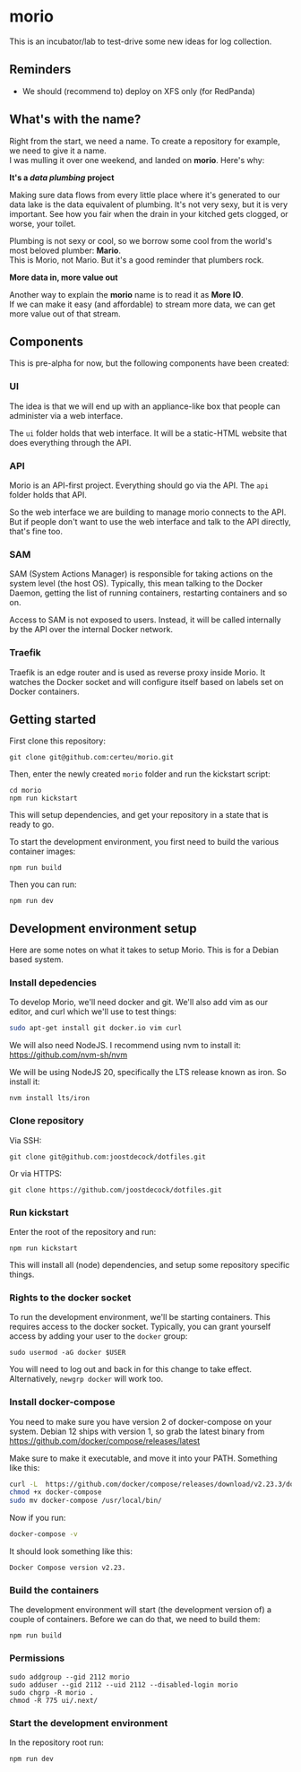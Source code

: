 # morio

This is an incubator/lab to test-drive some new ideas for log collection.

## Reminders

- We should (recommend to) deploy on XFS only (for RedPanda)

## What's with the name?

Right from the start, we need a name. To create a repository for example, we
need to give it a name.  
I was mulling it over one weekend, and landed on **morio**. Here's why:

**It's a _data plumbing_ project**

Making sure data flows from every little place where it's generated to our data lake is the data equivalent of plumbing.
It's not very sexy, but it is very important. See how you fair when the drain in your kitched gets clogged, or worse, your toilet.

Plumbing is not sexy or cool, so we borrow some cool from the world's most beloved plumber: **Mario**.  
This is Morio, not Mario. But it's a good reminder that plumbers rock.

**More data in, more value out**

Another way to explain the **morio** name is to read it as **More IO**.  
If we can make it easy (and affordable) to stream more data, we can get more value out of that stream.

## Components

This is pre-alpha for now, but the following components have been created:

### UI

The idea is that we will end up with an appliance-like box that people can administer via a web interface.

The `ui` folder holds that web interface. It will be a static-HTML website that does everything through the API.

### API

Morio is an API-first project. Everything should go via the API. The `api` folder holds that API.

So the web interface we are building to manage morio connects to the API.
But if people don't want to use the web interface and talk to the API directly, that's fine too.

### SAM

SAM (System Actions Manager) is responsible for taking actions on the system level (the host OS).
Typically, this mean talking to the Docker Daemon, getting the list of running containers,
restarting containers and so on.

Access to SAM is not exposed to users. Instead, it will be called internally by the API
over the internal Docker network.

### Traefik

Traefik is an edge router and is used as reverse proxy inside Morio.
It watches the Docker socket and will configure itself based on labels set on Docker containers.

## Getting started

First clone this repository:

```
git clone git@github.com:certeu/morio.git
```

Then, enter the newly created `morio` folder and run the kickstart script:

```
cd morio
npm run kickstart
```

This will setup dependencies, and get your repository in a state that is ready to go.

To start the development environment, you first need to build the various container images:

```
npm run build
```

Then you can run:

```
npm run dev
```

## Development environment setup

Here are some notes on what it takes to setup Morio. This is for a Debian based system.

### Install depedencies

To develop Morio, we'll need docker and git.
We'll also add vim as our editor, and curl which we'll use to test things:

```sh
sudo apt-get install git docker.io vim curl
```

We will also need NodeJS. I recommend using nvm to install it: https://github.com/nvm-sh/nvm

We will be using NodeJS 20, specifically the LTS release known as iron. So install it:

```
nvm install lts/iron
```

### Clone repository

Via SSH:

```
git clone git@github.com:joostdecock/dotfiles.git
```

Or via HTTPS:

```
git clone https://github.com/joostdecock/dotfiles.git
```

### Run kickstart

Enter the root of the repository and run:

```
npm run kickstart
```

This will install all (node) dependencies, and setup some repository specific things.

### Rights to the docker socket

To run the development environment, we'll be starting containers. This requires access to the docker socket.
Typically, you can grant yourself access by adding your user to the `docker` group:

```
sudo usermod -aG docker $USER
```

You will need to log out and back in for this change to take effect.
Alternatively, `newgrp docker` will work too.

### Install docker-compose

You need to make sure you have version 2 of docker-compose on your system.
Debian 12 ships with version 1, so grab the latest binary from https://github.com/docker/compose/releases/latest

Make sure to make it executable, and move it into your PATH. Something like this:

```sh
curl -L  https://github.com/docker/compose/releases/download/v2.23.3/docker-compose-linux-x86_64 -o docker-compose
chmod +x docker-compose
sudo mv docker-compose /usr/local/bin/
```

Now if you run:

```sh
docker-compose -v
```

It should look something like this:

```
Docker Compose version v2.23.
```

### Build the containers

The development environment will start (the development version of) a couple of containers.
Before we can do that, we need to build them:

```
npm run build
```

### Permissions

```
sudo addgroup --gid 2112 morio
sudo adduser --gid 2112 --uid 2112 --disabled-login morio
sudo chgrp -R morio .
chmod -R 775 ui/.next/
```

### Start the development environment

In the repository root run:

```
npm run dev
```
